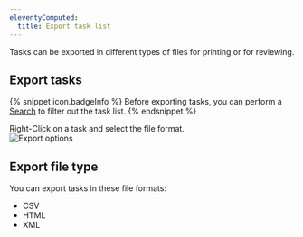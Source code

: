 ```yaml
---
eleventyComputed:
  title: Export task list
---
```

Tasks can be exported in different types of files for printing or for reviewing. 

## Export tasks 

{% snippet icon.badgeInfo %} 
Before exporting tasks, you can perform a [Search](/rdm/mac/commands/view/task-list/search/) to filter out the task list. 
{% endsnippet %}
 
Right-Click on a task and select the file format.  
![Export options](https://webdevolutions.azureedge.net/docs/en/rdm/mac/clip10357.png)

## Export file type 

You can export tasks in these file formats:  

* CSV 
* HTML 
* XML 
